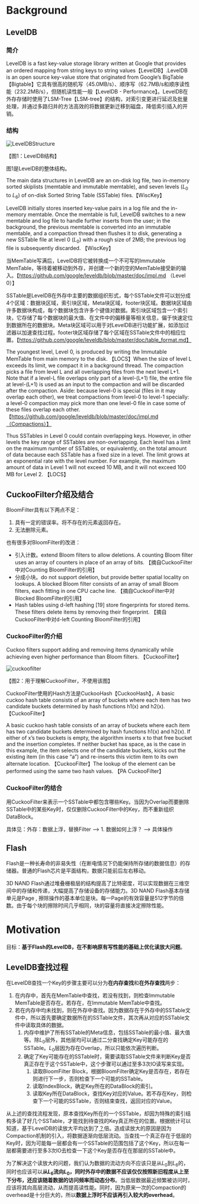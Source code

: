 # Background

## LevelDB

### 简介

LevelDB is a fast key-value storage library written at Google that provides an ordered mapping from string keys to string values【LevelDB】.LevelDB is an open source key-value store that originated
from Google’s BigTable 【Bigtable】它具有很高的随机写（45.0MB/s）、顺序写（62.7MB/s和顺序读性能（232.2MB/s），但随机读性能一般【LevelDB - Performance】。LevelDB在外存存储时使用了LSM-Tree【LSM-tree】的结构，对索引变更进行延迟及批量处理，并通过多路归并的方法高效的将数据更新迁移到磁盘，降低索引插入的开销。

### 结构

![LevelDBStructure](/Users/wsy/Documents/ProgramDoc/BiLSMTree/doc/pic/leveldb.png)

【图1：LevelDB结构】

图1是LevelDB的整体结构。

The main data structures in LevelDB are an on-disk log file, two in-memory sorted skiplists (memtable and immutable memtable), and seven levels ($L_0$ to $L_6$) of on-disk Sorted String Table (SSTable) files.【WiscKey】

LevelDB initially stores inserted key-value pairs in a log file and the in-memory memtable. Once the memtable is full, LevelDB switches to a new memtable and log file to handle further inserts from the user; in the background, the previous memtable is converted into an immutable memtable, and a compaction thread then flushes it to disk, generating a new SSTable file at level 0 ($L_0$) with a rough size of 2MB; the previous log file is subsequently discarded. 【WiscKey】

当MemTable写满后，LevelDB将它被转换成一个不可写的Immutable MemTable，等待着被移动到外存，并创建一个新的空的MemTable接受新的输入。【https://github.com/google/leveldb/blob/master/doc/impl.md （Level 0）】

SSTable是LevelDB在外存中主要的数据组织形式，每个SSTable文件可以划分成4个区域：数据块区域，索引块区域，Meta块区域，footer块区域。数据块区域由许多数据块构成，每个数据块包含许多个键值对数据。索引块区域包含一个索引块，它存储了每个数据块的最大值、在文件中的偏移量等相关信息，偏于快速定位到数据所在的数据块。Meta块区域可以用于对LevelDB进行功能扩展，如添加过滤器以加速查找过程。footer块区域存储了每个区域在SSTable文件中的相应位置。【https://github.com/google/leveldb/blob/master/doc/table_format.md】

The youngest level, Level 0, is produced by writing the Immutable MemTable from main memory to the disk. 【LOCS】When the size of level L exceeds its limit, we compact it in a background thread. The compaction picks a file from level L and all overlapping files from the next level L+1. Note that if a level-L file overlaps only part of a level-(L+1) file, the entire file at level-(L+1) is used as an input to the compaction and will be discarded after the compaction. Aside: because level-0 is special (files in it may overlap each other), we treat compactions from level-0 to level-1 specially: a level-0 compaction may pick more than one level-0 file in case some of these files overlap each other.【https://github.com/google/leveldb/blob/master/doc/impl.md（Compactions）】

Thus SSTables in Level 0 could contain overlapping keys. However, in other levels the key range of SSTables are non-overlapping. Each level has a limit on the maximum number of SSTables, or equivalently, on the total amount of data because each SSTable has a fixed size in a level. The limit grows at an exponential rate with the level number. For example, the maximum amount of data in Level 1 will not exceed 10 MB, and it will not exceed 100 MB for Level 2. 【LOCS】

## CuckooFilter介绍及结合

BloomFilter具有以下两点不足：

1. 具有一定的错误率。将不存在的元素返回存在。
2. 无法删除元素。

也有很多对BloomFilter的改进：

- 引入计数。extend Bloom filters to allow deletions. A counting Bloom filter uses an array of counters in place of an array of bits. 【摘自CuckooFilter中对Counting BloomFilter的引用】
- 分成小块。do not support deletion, but provide better spatial locality on lookups. A blocked Bloom filter
  consists of an array of small Bloom filters, each fitting in one CPU cache line. 【摘自CuckooFilter中对Blocked BloomFilter的引用】
- Hash tables using d-left hashing [19] store fingerprints for stored items. These filters delete items by removing their fingerprint.  【摘自CuckooFilter中对d-left Counting BloomFilter的引用】

### CuckooFilter的介绍

Cuckoo filters support adding and removing items dynamically while achieving even higher performance than Bloom filters. 【CuckooFilter】

![cuckoofilter](/Users/wsy/Documents/ProgramDoc/BiLSMTree/doc/pic/cuckoofilter.png)

【图2：用于理解CuckooFilter，不使用该图】

CuckooFilter使用的Hash方法是CuckooHash【CuckooHash】，A basic cuckoo hash table consists of an array of buckets where each item has two candidate buckets determined by hash functions h1(x) and
h2(x).  【CuckooFilter】

A basic cuckoo hash table consists of an array of buckets where each item has two candidate buckets determined by hash functions h1(x) and h2(x).  If either of x’s two buckets is empty, the algorithm inserts x to that free bucket and the insertion completes. If neither bucket has space, as is the case in this example, the item selects one of the candidate buckets, kicks out the existing item (in this case “a”) and re-inserts this victim item to its own alternate location. 【CuckooFilter】The lookup of the element can be performed using the same two hash values.  【PA CuckooFilter】

### CuckooFilter的结合

用CuckooFilter来表示一个SSTable中都包含哪些Key。当因为Overlap而要删除SSTable中的某些Key时，仅仅删除CuckooFilter中的Key，而不重新组织DataBlock。

具体见：外存：数据上浮，替换Filter --> 1. 数据如何上浮？ --> 具体操作

## Flash

Flash是一种长寿命的非易失性（在断电情况下仍能保持所存储的数据信息）的存储器。普通的Flash芯片是平面结构，数据只能前后左右移动。

3D NAND Flash通过堆叠栅极层的结构提高了比特密度，可以实现数据在三维空间中的存储和传递，大幅提高了存储设备的存储能力。3D NAND Flash基本存储单元是Page , 擦除操作的基本单位是块。每一Page的有效容量是512字节的倍数。由于每个块的擦除时间几乎相同，块的容量将直接决定擦除性能。

# Motivation

目标：**基于Flash的LevelDB，在不影响原有写性能的基础上优化读放大问题**。

## LevelDB查找过程

在LevelDB查找一个Key的步骤主要可以分为**在内存查找**和**在外存查找**两步：

1. 在内存中，首先在MemTable中查找，若没有找到，则检查Immutable MemTable是否存在。若存在，在Immutable MemTable中查找。
2. 若在内存中均未找到，则在外存中查找。因为数据存在于外存中的SSTable文件中，所以首先要确定数据所在的SSTable文件，其次再从对应的SSTable文件中读取具体的数据。
   1. 内存中维护了所有SSTable的Meta信息，包括SSTable的最小值、最大值等。除$L_0$层外，其他层均可以通过二分查找确定Key可能存在的SSTable。$L_0$层因为存在Overlap，所以只能依次遍历判断。
   2. 确定了Key可能存在的SSTable时，需要读取SSTable文件来判断Key是否真正存在于这个SSTable中，这个步骤可以通过至多3次IO读写来实现。
      1. 读取BloomFilter Block，根据BloomFilter确定Key是否存在，若存在则进行下一步，否则检查下一个可能的SSTable。
      2. 读取IndexBlock，确定Key所在的DataBlock的索引。
      3. 读取Key所在DataBlock，查找Key对应的Value。若不存在Key，则检查下一个可能的SSTable，否则结束查找，返回对应的Value。

从上述的查找流程发现，原本查找Key所在的一个SSTable，却因为特殊的索引结构多读了好几个SSTable，才能找到待查找的Key真正所在的位置。根据统计可以知道，基于LevelDB的读放大平均达到了<u>？</u>倍。造成读放大的原因是因为Compaction机制的引入，将数据逐渐向低层流动。当查找一个真正存在于低层的Key时，因为可能每一层都会有一个SSTable的范围包括了这个Key，所以在每一层都需要进行至多3次IO去检查一下这个Key是否存在在那层的SSTable中。

为了解决这个读放大的问题，我们认为数据的流动方向不应该只是从$L_0$到$L_6$的，同时也应该可以**从$L_6$流向$L_0$，**同时外存中的数据不应该仅仅按照新旧程度从上至下分布，还应该**随着数据的访问频率而动态分布**。当低层数据最近频繁被访问时，应该将其向高层流动，从而提高读性能。同时，因为原来一次的Compaction的overhead是十分巨大的，所以**数据上浮时不应该再引入较大的overhead**。